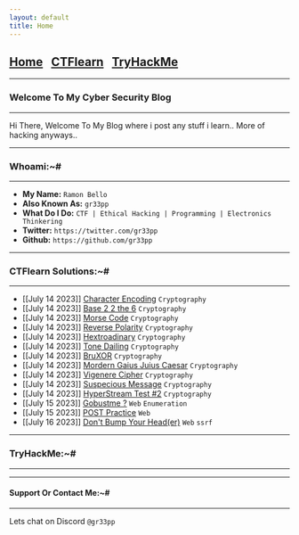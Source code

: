 ```yaml
---
layout: default
title: Home
---
```


<h2 class="mume-header" id="mainindexhtml-nbspnbsp-contactcontacthtml"><a href="./index.html">Home</a>&#xA0;&#xA0;&#xA0;<a href="/posts/ctflearn/index.html">CTFlearn</a>&#xA0;&#xA0;&#xA0;<a href="/posts/tryhackme/index.html">TryHackMe</a></h2>

* * *
### Welcome To My Cyber Security Blog
* * *

Hi There, Welcome To My Blog where i post any stuff i learn.. More of hacking anyways..

* * *
### Whoami:~#
* * *

- **My Name:**    `Ramon Bello`
- **Also Known As:** `gr33pp`
- **What Do I Do:**  `CTF | Ethical Hacking | Programming | Electronics Thinkering`
- **Twitter:** `https://twitter.com/gr33pp`
- **Github:** `https://github.com/gr33pp`

* * *
### **CTFlearn Solutions:~#**
* * *
- [[July 14 2023]] [Character Encoding](https://gr33pp.github.io/posts/ctflearn/posts/character-enc) `Cryptography`
- [[July 14 2023]] [Base 2 2 the 6](https://gr33pp.github.io/posts/ctflearn/posts/base-two-two) `Cryptography`
- [[July 14 2023]] [Morse Code](https://gr33pp.github.io/posts/ctflearn/posts/morse-code) `Cryptography`
- [[July 14 2023]] [Reverse Polarity](https://gr33pp.github.io/posts/ctflearn/posts/reverse-polarity) `Cryptography`
- [[July 14 2023]] [Hextroadinary](https://gr33pp.github.io/posts/ctflearn/posts/hextroadinary) `Cryptography`
- [[July 14 2023]] [Tone Dailing](https://gr33pp.github.io/posts/ctflearn/posts/tone-dailing) `Cryptography`
- [[July 14 2023]] [BruXOR](https://gr33pp.github.io/posts/ctflearn/posts/bruxor) `Cryptography`
- [[July 14 2023]] [Mordern Gaius Juius Caesar](https://gr33pp.github.io/posts/ctflearn/posts/modern-caesar) `Cryptography`
- [[July 14 2023]] [Vigenere Cipher](https://gr33pp.github.io/posts/ctflearn/posts/vigenere) `Cryptography`
- [[July 14 2023]] [Suspecious Message](https://gr33pp.github.io/posts/ctflearn/posts/suspecious) `Cryptography`
- [[July 14 2023]] [HyperStream Test #2](https://gr33pp.github.io/posts/ctflearn/posts/hyperstream-test) `Cryptography`
- [[July 15 2023]] [Gobustme ?](https://gr33pp.github.io/posts/ctflearn/posts/gobustme) `Web` `Enumeration`
- [[July 15 2023]] [POST Practice](https://gr33pp.github.io/posts/ctflearn/posts/post-practice) `Web` 
- [[July 16 2023]] [Don't Bump Your Head(er)](https://gr33pp.github.io/posts/ctflearn/posts/header) `Web` `ssrf`  
* * *
### **TryHackMe:~#**
* * *


* * *
#### **Support Or Contact Me:~#**
* * *

Lets chat on Discord `@gr33pp` 
